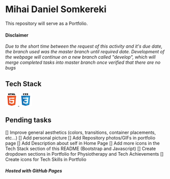 # Mihai Daniel Somkereki

This repository will serve as a Portfolio.

#### Disclaimer
*Due to the short time between the request of this activity and it's due date, the branch used was the master branch until required date. Development of the webpage will continue on a new branch called "develop", which will merge completed tasks into master branch once verified that there are no bugs*

## Tech Stack

<p align="left"> <a href="https://www.w3.org/html/" target="_blank" rel="noreferrer"> <img src="https://raw.githubusercontent.com/devicons/devicon/master/icons/html5/html5-original-wordmark.svg" alt="html5" width="40" height="40"/> </a> <a href="https://www.w3schools.com/css/" target="_blank" rel="noreferrer"> <img src="https://raw.githubusercontent.com/devicons/devicon/master/icons/css3/css3-original-wordmark.svg" alt="css3" width="40" height="40"/> </a> </p>

## Pending tasks
[] Improve general aesthetics (colors, transitions, container placements, etc...)
[] Add personal picture
[] Add Repository photos/GIFs in portfolio page
[] Add Description about self in Home Page
[] Add more icons in the Tech Stack section of this README (Bootstrap and Javascript)
[] Create dropdown sections in Portfolio for Physiotherapy and Tech Achievements
[] Create icons for Tech Skills in Portfolio

##### _Hosted with GitHub Pages_

